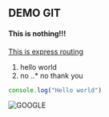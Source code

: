 ## DEMO GIT
#### This is nothing!!!

[This is express routing](https://expressjs.com/en/guide/routing.html "Express")
1. hello world
2. no 
..* no thank you

```javascript
console.log("Hello world")
```

![GOOGLE](https://www.google.com/search?q=google+logo&sxsrf=ALeKk02MqsxAzie6OU0c_079v-psKp7NrQ:1617198938397&source=lnms&tbm=isch&sa=X&ved=2ahUKEwi3gITC19rvAhX4xzgGHTdxBHYQ_AUoAXoECAEQAw&biw=1440&bih=789#imgrc=wNsZSiIPru5UcM "GOOGLE")
